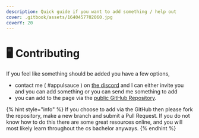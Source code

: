 ```yaml
---
description: Quick guide if you want to add something / help out
cover: .gitbook/assets/1640457702060.jpg
coverY: 20
---
```


# 🖥 Contributing

If you feel like something should be added you have a few options,&#x20;

* contact me ( #appulsauce ) on [the discord](https://discord.gg/MGG72qsKrn) and I can either invite you and you can add something or you can send me something to add &#x20;
* you can add to the page via the [public GitHub Repository](https://github.com/KaiErikNiermann/VU-Amst-Guide).

{% hint style="info" %}
If you choose to add via the GitHub then please fork the repository, make a new branch and submit a Pull Request. If you do not know how to do this there are some great resources online, and you will most likely learn throughout the cs bachelor anyways.
{% endhint %}
